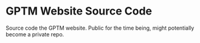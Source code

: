 # GPTM Website Source Code
Source code the GPTM website. Public for the time being, might potentially become a private repo.
